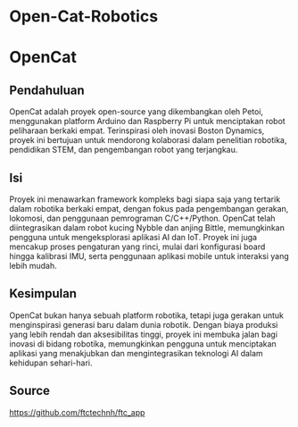 # Open-Cat-Robotics
# OpenCat

## Pendahuluan
OpenCat adalah proyek open-source yang dikembangkan oleh Petoi, menggunakan platform Arduino dan Raspberry Pi untuk menciptakan robot peliharaan berkaki empat. Terinspirasi oleh inovasi Boston Dynamics, proyek ini bertujuan untuk mendorong kolaborasi dalam penelitian robotika, pendidikan STEM, dan pengembangan robot yang terjangkau.

## Isi
Proyek ini menawarkan framework kompleks bagi siapa saja yang tertarik dalam robotika berkaki empat, dengan fokus pada pengembangan gerakan, lokomosi, dan penggunaan pemrograman C/C++/Python. OpenCat telah diintegrasikan dalam robot kucing Nybble dan anjing Bittle, memungkinkan pengguna untuk mengeksplorasi aplikasi AI dan IoT. Proyek ini juga mencakup proses pengaturan yang rinci, mulai dari konfigurasi board hingga kalibrasi IMU, serta penggunaan aplikasi mobile untuk interaksi yang lebih mudah.

## Kesimpulan
OpenCat bukan hanya sebuah platform robotika, tetapi juga gerakan untuk menginspirasi generasi baru dalam dunia robotik. Dengan biaya produksi yang lebih rendah dan aksesibilitas tinggi, proyek ini membuka jalan bagi inovasi di bidang robotika, memungkinkan pengguna untuk menciptakan aplikasi yang menakjubkan dan mengintegrasikan teknologi AI dalam kehidupan sehari-hari.

## Source
https://github.com/ftctechnh/ftc_app
